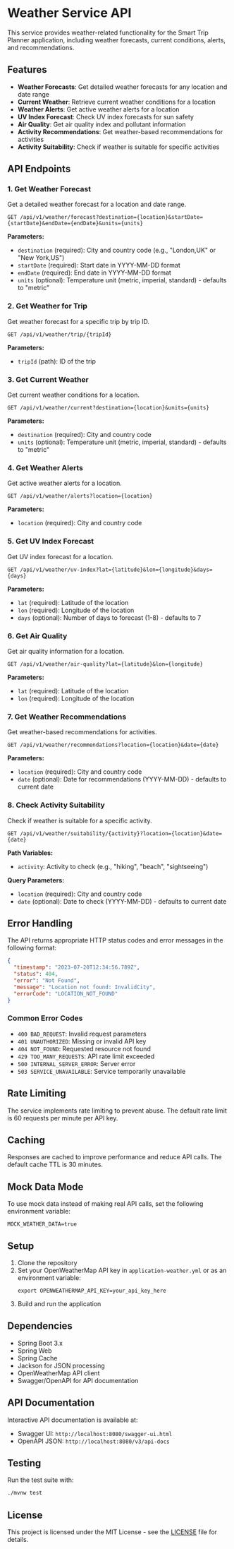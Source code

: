 # Weather Service API

This service provides weather-related functionality for the Smart Trip Planner application, including weather forecasts, current conditions, alerts, and recommendations.

## Features

- **Weather Forecasts**: Get detailed weather forecasts for any location and date range
- **Current Weather**: Retrieve current weather conditions for a location
- **Weather Alerts**: Get active weather alerts for a location
- **UV Index Forecast**: Check UV index forecasts for sun safety
- **Air Quality**: Get air quality index and pollutant information
- **Activity Recommendations**: Get weather-based recommendations for activities
- **Activity Suitability**: Check if weather is suitable for specific activities

## API Endpoints

### 1. Get Weather Forecast

Get a detailed weather forecast for a location and date range.

```http
GET /api/v1/weather/forecast?destination={location}&startDate={startDate}&endDate={endDate}&units={units}
```

**Parameters:**
- `destination` (required): City and country code (e.g., "London,UK" or "New York,US")
- `startDate` (required): Start date in YYYY-MM-DD format
- `endDate` (required): End date in YYYY-MM-DD format
- `units` (optional): Temperature unit (metric, imperial, standard) - defaults to "metric"

### 2. Get Weather for Trip

Get weather forecast for a specific trip by trip ID.

```http
GET /api/v1/weather/trip/{tripId}
```

**Parameters:**
- `tripId` (path): ID of the trip

### 3. Get Current Weather

Get current weather conditions for a location.

```http
GET /api/v1/weather/current?destination={location}&units={units}
```

**Parameters:**
- `destination` (required): City and country code
- `units` (optional): Temperature unit (metric, imperial, standard) - defaults to "metric"

### 4. Get Weather Alerts

Get active weather alerts for a location.

```http
GET /api/v1/weather/alerts?location={location}
```

**Parameters:**
- `location` (required): City and country code

### 5. Get UV Index Forecast

Get UV index forecast for a location.

```http
GET /api/v1/weather/uv-index?lat={latitude}&lon={longitude}&days={days}
```

**Parameters:**
- `lat` (required): Latitude of the location
- `lon` (required): Longitude of the location
- `days` (optional): Number of days to forecast (1-8) - defaults to 7

### 6. Get Air Quality

Get air quality information for a location.

```http
GET /api/v1/weather/air-quality?lat={latitude}&lon={longitude}
```

**Parameters:**
- `lat` (required): Latitude of the location
- `lon` (required): Longitude of the location

### 7. Get Weather Recommendations

Get weather-based recommendations for activities.

```http
GET /api/v1/weather/recommendations?location={location}&date={date}
```

**Parameters:**
- `location` (required): City and country code
- `date` (optional): Date for recommendations (YYYY-MM-DD) - defaults to current date

### 8. Check Activity Suitability

Check if weather is suitable for a specific activity.

```http
GET /api/v1/weather/suitability/{activity}?location={location}&date={date}
```

**Path Variables:**
- `activity`: Activity to check (e.g., "hiking", "beach", "sightseeing")

**Query Parameters:**
- `location` (required): City and country code
- `date` (optional): Date to check (YYYY-MM-DD) - defaults to current date

## Error Handling

The API returns appropriate HTTP status codes and error messages in the following format:

```json
{
  "timestamp": "2023-07-20T12:34:56.789Z",
  "status": 404,
  "error": "Not Found",
  "message": "Location not found: InvalidCity",
  "errorCode": "LOCATION_NOT_FOUND"
}
```

### Common Error Codes

- `400 BAD_REQUEST`: Invalid request parameters
- `401 UNAUTHORIZED`: Missing or invalid API key
- `404 NOT_FOUND`: Requested resource not found
- `429 TOO_MANY_REQUESTS`: API rate limit exceeded
- `500 INTERNAL_SERVER_ERROR`: Server error
- `503 SERVICE_UNAVAILABLE`: Service temporarily unavailable

## Rate Limiting

The service implements rate limiting to prevent abuse. The default rate limit is 60 requests per minute per API key.

## Caching

Responses are cached to improve performance and reduce API calls. The default cache TTL is 30 minutes.

## Mock Data Mode

To use mock data instead of making real API calls, set the following environment variable:

```
MOCK_WEATHER_DATA=true
```

## Setup

1. Clone the repository
2. Set your OpenWeatherMap API key in `application-weather.yml` or as an environment variable:
   ```
   export OPENWEATHERMAP_API_KEY=your_api_key_here
   ```
3. Build and run the application

## Dependencies

- Spring Boot 3.x
- Spring Web
- Spring Cache
- Jackson for JSON processing
- OpenWeatherMap API client
- Swagger/OpenAPI for API documentation

## API Documentation

Interactive API documentation is available at:
- Swagger UI: `http://localhost:8080/swagger-ui.html`
- OpenAPI JSON: `http://localhost:8080/v3/api-docs`

## Testing

Run the test suite with:

```bash
./mvnw test
```

## License

This project is licensed under the MIT License - see the [LICENSE](LICENSE) file for details.
